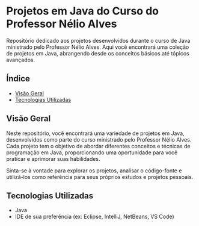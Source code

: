 <!-- Título do seu repositório -->
# Projetos em Java do Curso do Professor Nélio Alves

<!-- Breve descrição do repositório -->
Repositório dedicado aos projetos desenvolvidos durante o curso de Java ministrado pelo Professor Nélio Alves. Aqui você encontrará uma coleção de projetos em Java, abrangendo desde os conceitos básicos até tópicos avançados.

<!-- Índice -->
## Índice

- [Visão Geral](#visão-geral)
- [Tecnologias Utilizadas](#tecnologias-utilizadas)

<!-- Visão Geral -->
## Visão Geral

Neste repositório, você encontrará uma variedade de projetos em Java, desenvolvidos como parte do curso ministrado pelo Professor Nélio Alves. Cada projeto tem o objetivo de abordar diferentes conceitos e técnicas de programação em Java, proporcionando uma oportunidade para você praticar e aprimorar suas habilidades.

Sinta-se à vontade para explorar os projetos, analisar o código-fonte e utilizá-los como referência para seus próprios estudos e projetos pessoais.

<!-- Tecnologias Utilizadas -->
## Tecnologias Utilizadas

- Java
- IDE de sua preferência (ex: Eclipse, IntelliJ, NetBeans, VS Code)



